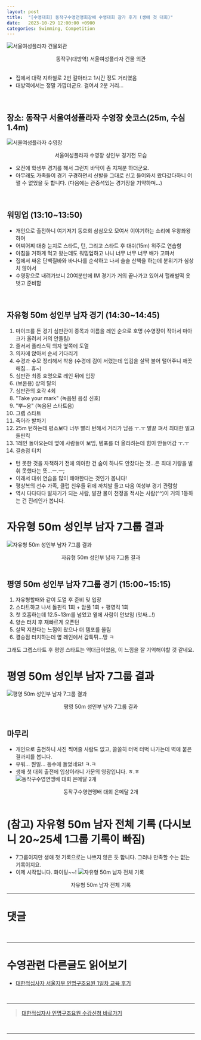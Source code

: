 ```yaml
---
layout: post
title:  "[수영대회] 동작구수영연맹회장배 수영대회 참가 후기 (생애 첫 대회)"
date:   2023-10-29 12:00:00 +0900
categories: Swimming, Competition
---
```


![서울여성플라자 건물외관](https://github.com/neoroman/neoroman.github.io/raw/main/_images/SwimCompetition/SwimCompetition-01.jpg)
<center>동작구(대방역) 서울여성플라자 건물 외관</center>

<br />

* 집에서 대략 지하철로 2번 갈아타고 1시간 정도 거리였음
* 대방역에서는 정말 가깝더군요. 걸어서 2분 거리...

<BR />

## 장소: 동작구 서울여성플라자 수영장 숏코스(25m, 수심 1.4m)

![서울여성플라자 수영장](https://github.com/neoroman/neoroman.github.io/raw/main/_images/SwimCompetition/SwimCompetition-02.jpg)
<center>서울여성플라자 수영장 성인부 경기전 모습</center>

* 오전에 학생부 경기를 해서 그런지 바닥이 좀 지져분 하더군요.
* 아무래도 가족들이 경기 구경하면서 신발을 그대로 신고 들어와서 왔다갔다하니 어쩔 수 없었을 듯 합니다. (다음에는 관중석있는 경기장을 기약하며...)

<BR />

## 워밍업 (13:10~13:50)
* 개인으로 출전하니 여기저기 동호회 삼삼오오 모여서 이야기하는 소리에 우왕좌왕하며 
* 어찌어찌 대충 눈치로 스타트, 턴, 그리고 스타트 후 대쉬(15m) 위주로 연습함
* 아침을 거하게 먹고 왔는데도 워밍업하고 나니 너무 너무 너무 배가 고파서
* 집에서 싸온 단백질바와 바나나를 순삭하고 나서 슬슬 산책을 하는데 분위기가 심상치 않아서
* 수영장으로 내려가보니 20여분만에 IM 경기가 거의 끝나가고 있어서 헐래벌떡 옷벗고 준비함

<br />


## 자유형 50m 성인부 남자 경기 (14:30~14:45)
1. 마이크를 든 경기 심판관이 종목과 이름을 레인 순으로 호명 (수영장이 작아서 마아크가 울려서 거의 안들림)
2. 줄서서 플라스틱 의자 옆쪽에 도열
3. 의자에 앉아서 순서 기다리기
4. 수경과 수모 정리해서 착용 (수경에 김이 서렸는데 입김을 살짝 불어 털어주니 깨끗해짐... 휴~)
5. 심판관 최종 호명으로 레인 뒤에 입장
6. (보온용) 상의 탈의
7. 심판관의 호각 4회
8. "Take your mark"  (녹음된 음성 신호)
9. "뿌~웅" (녹음된 스타트음)
10. 그렙 스타트
11. 죽어라 발차기
12. 25m 턴하는데 평소보다 너무 빨리 턴해서 거리가 남음 ㅜ.ㅜ 발끝 펴서 최대한 밀고 돌핀킥
13. 1레인 돌아오는데 옆에 사람들이 보임, 템포를 더 올리려는데 힘이 안들어감 ㅜ.ㅜ
14. 결승점 터치

* 턴 못한 것을 자책하기 전에 의아한 건 숨이 하나도 안찼다는 것...은 최대 기량을 발휘 못했다는 뜻...ㅡ.ㅡ;
* 이래서 대쉬 연습을 많이 해야한다는 것인가 봅니다!
* 평상복의 선수 가족, 클럽 친우들 뒤에 까치발 들고 다음 여성부 경기 관람함
* 역시 다다다다 발차기가 되는 사람, 발찬 물이 천정을 적시는 사람(^^)이 거의 1등하는 건 진리인가 봅니다.


# 자유형 50m 성인부 남자 7그룹 결과
![자유형 50m 성인부 남자 7그룹 결과](https://github.com/neoroman/neoroman.github.io/raw/main/_images/SwimCompetition/SwimCompetition-03.jpg)
<center>자유형 50m 성인부 남자 7그룹 결과</center>

<br />


## 평영 50m 성인부 남자 7그룹 경기 (15:00~15:15)
1. 자유형할때와 같이 도열 후 준비 및 입장
2. 스타트하고 나서 돌핀킥 1회 + 암풀 1회 + 평영킥 1회
3. 첫 호흡하는데 12.5~13m를 넘었고 옆에 사람이 안보임 (앗싸...!)
4. 양손 터치 후 재빠르게 오픈턴
5. 살짝 지친다는 느낌이 왔으나 더 템포를 올림
6. 결승점 터치하는데 옆 레인에서 갑툭튀...망 ㅋ

그래도 그렙스타트 후 평영 스타트는 역대급이었음, 이 느낌을 잘 기억해야할 것 같네요.


# 평영 50m 성인부 남자 7그룹 결과
![평영 50m 성인부 남자 7그룹 결과](https://github.com/neoroman/neoroman.github.io/raw/main/_images/SwimCompetition/SwimCompetition-04.jpg)
<center>평영 50m 성인부 남자 7그룹 결과</center>

<br />


## 마무리
* 개인으로 출전하니 사진 찍어줄 사람도 없고, 쓸쓸히 터벅 터벅 나가는데 벽에 붙은 결과지를 봅니다.
* 우워... 뭔일... 등수에 들었네요! ㅋ.ㅋ
* 생애 첫 대회 출전에 입상이라니 가문의 영광입니다. ㅎ.ㅎ
![동작구수영연맹배 대회 은메달 2개](https://github.com/neoroman/neoroman.github.io/raw/main/_images/SwimCompetition/SwimCompetition-05.jpg)
<center>동작구수영연맹배 대회 은메달 2개</center>

<br />

# (참고) 자유형 50m 남자 전체 기록 (다시보니 20~25세 1그룹 기록이 빠짐)
* 7그룹이지만 생애 첫 기록으로는 나쁘지 않은 듯 합니다. 그러나 만족할 수는 없는 기록이지요.
* 이제 시작입니다. 화이팅~~!
![자유형 50m 남자 전체 기록](https://github.com/neoroman/neoroman.github.io/raw/main/_images/SwimCompetition/SwimCompetition-06.jpg)
<center>자유형 50m 남자 전체 기록</center>



---

# 댓글
<script src="https://utteranc.es/client.js"
        repo="neoroman/neoroman.github.io"
        issue-term="pathname"
        label="utterances"
        theme="github-light"
        crossorigin="anonymous"
        async>
</script>

<BR />

---
# 수영관련 다른글도 읽어보기
- [대한적십사자 서울지부 인명구조요원 1일차 교육 후기][day-1]

<BR />

---

> [대한적십자사 인명구조요원 수강신청 바로가기][redcross]
<BR />

---

[day-1]: /RedCross-Lifeguard-day1
[redcross]: https://www.redcross.or.kr/learn/edu/edu.do?educode1=02&educode2=02&edutypecode=01
